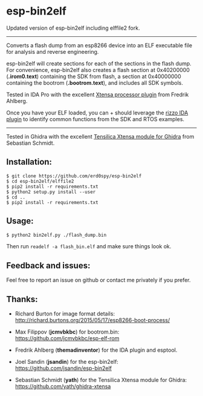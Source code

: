 # esp-bin2elf

Updated version of esp-bin2elf including elffile2 fork.

------------------------------------------------------------------------------------------------------------------------------

Converts a flash dump from an esp8266 device into an ELF executable file for analysis and reverse engineering.

esp-bin2elf will create sections for each of the sections in the flash dump.  For convenience, esp-bin2elf also creates a flash section at 0x40200000 (**.irom0.text**) containing the SDK from flash, a section at 0x40000000 containing the bootrom (**.bootrom.text**), and includes all SDK symbols.

Tested in IDA Pro with the excellent [Xtensa processor plugin](https://github.com/themadinventor/ida-xtensa) from Fredrik Ahlberg.

Once you have your ELF loaded, you can + should leverage the [rizzo IDA plugin](https://github.com/devttys0/ida) to identify common functions from the SDK and RTOS examples.

------------------------------------------------------------------------------------------------------------------------------

Tested in Ghidra with the excellent [Tensilica Xtensa module for Ghidra](https://github.com/yath/ghidra-xtensa) from Sebastian Schmidt.

## Installation:

```
$ git clone https://github.com/erd0spy/esp-bin2elf
$ cd esp-bin2elf/elffile2
$ pip2 install -r requirements.txt
$ python2 setup.py install --user
$ cd ..
$ pip2 install -r requirements.txt
```

## Usage:

```bash
$ python2 bin2elf.py ./flash_dump.bin
```

Then run `readelf -a flash_bin.elf` and make sure things look ok.

## Feedback and issues:

Feel free to report an issue on github or contact me privately if you prefer.

## Thanks:

* Richard Burton for image format details: http://richard.burtons.org/2015/05/17/esp8266-boot-process/
* Max Filippov (**jcmvbkbc**) for bootrom.bin: https://github.com/jcmvbkbc/esp-elf-rom
* Fredrik Ahlberg (**themadinventor**) for the IDA plugin and esptool.

* Joel Sandin (**jsandin**) for the esp-bin2elf: https://github.com/jsandin/esp-bin2elf
* Sebastian Schmidt (**yath**) for the Tensilica Xtensa module for Ghidra: https://github.com/yath/ghidra-xtensa